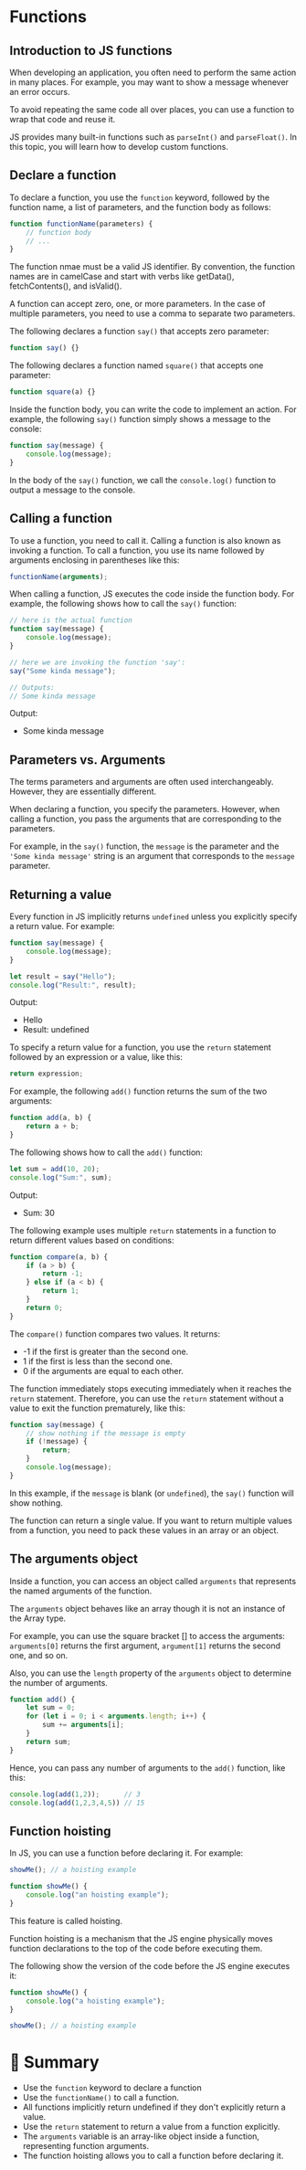 # Functions

## Introduction to JS functions

When developing an application, you often need to perform the same action in many places. For example, you may want to show a message whenever an error occurs.

To avoid repeating the same code all over places, you can use a function to wrap that code and reuse it.

JS provides many built-in functions such as ```parseInt()``` and ```parseFloat()```. In this topic, you will learn how to develop custom functions.

## Declare a function

To declare a function, you use the ```function``` keyword, followed by the function name, a list of parameters, and the function body as follows:

```js
function functionName(parameters) {
    // function body
    // ...
}
```

The function nmae must be a valid JS identifier. By convention, the function names are in camelCase and start with verbs like getData(), fetchContents(), and isValid().

A function can accept zero, one, or more parameters. In the case of multiple parameters, you need to use a comma to separate two parameters.

The following declares a function ```say()``` that accepts zero parameter:

```js
function say() {}
```

The following declares a function named ```square()``` that accepts one parameter:

```js
function square(a) {}
```

Inside the function body, you can write the code to implement an action. For example, the following ```say()``` function simply shows a message to the console:

```js
function say(message) {
    console.log(message);
}
```

In the body of the ```say()``` function, we call the ```console.log()``` function to output a message to the console.

## Calling a function

To use a function, you need to call it. Calling a function is also known as invoking a function. To call a function, you use its name followed by arguments enclosing in parentheses like this:

```js
functionName(arguments);
```

When calling a function, JS executes the code inside the function body. For example, the following shows how to call the ```say()``` function:

```js
// here is the actual function
function say(message) {
    console.log(message);
}

// here we are invoking the function 'say':
say("Some kinda message");

// Outputs:
// Some kinda message
```

Output:
- Some kinda message

## Parameters vs. Arguments

The terms parameters and arguments are often used interchangeably. However, they are essentially different.

When declaring a function, you specify the parameters. However, when calling a function, you pass the arguments that are corresponding to the parameters.

For example, in the ```say()``` function, the ```message``` is the parameter and the ```'Some kinda message'``` string is an argument that corresponds to the ```message``` parameter.

## Returning a value

Every function in JS implicitly returns ```undefined``` unless you explicitly specify a return value.
For example:

```js
function say(message) {
    console.log(message);
}

let result = say("Hello");
console.log("Result:", result);
```

Output:
- Hello
- Result: undefined

To specify a return value for a function, you use the ```return``` statement followed by an expression or a value, like this:

```js
return expression;
```

For example, the following ```add()``` function returns the sum of the two arguments:

```js
function add(a, b) {
    return a + b;
}
```

The following shows how to call the ```add()``` function:

```js
let sum = add(10, 20);
console.log("Sum:", sum);
```

Output:
- Sum: 30

The following example uses multiple ```return``` statements in a function to return different values based on conditions:

```js
function compare(a, b) {
    if (a > b) {
        return -1;
    } else if (a < b) {
        return 1;
    }
    return 0;
}
```

The ```compare()``` function compares two values. It returns:
- -1 if the first is greater than the second one.
- 1 if the first is less than the second one.
- 0 if the arguments are equal to each other.

The function immediately stops executing immediately when it reaches the ```return``` statement. Therefore, you can use the ```return``` statement without a value to exit the function prematurely, like this:

```js
function say(message) {
    // show nothing if the message is empty
    if (!message) {
        return;
    }
    console.log(message);
}
```

In this example, if the ```message``` is blank (or ```undefined```), the ```say()``` function will show nothing.

The function can return a single value. If you want to return multiple values from a function, you need to pack these values in an array or an object.

## The arguments object

Inside a function, you can access an object called ```arguments``` that represents the named arguments of the function.

The ```arguments``` object behaves like an array though it is not an instance of the Array type.

For example, you can use the square bracket [] to access the arguments: ```arguments[0]``` returns the first argument, ```argument[1]``` returns the second one, and so on.

Also, you can use the ```length``` property of the ```arguments``` object to determine the number of arguments.

```js
function add() {
    let sum = 0;
    for (let i = 0; i < arguments.length; i++) {
        sum += arguments[i];
    }
    return sum;
}
```

Hence, you can pass any number of arguments to the ```add()``` function, like this:

```js
console.log(add(1,2));      // 3
console.log(add(1,2,3,4,5)) // 15
```

## Function hoisting

In JS, you can use a function before declaring it. For example:

```js
showMe(); // a hoisting example

function showMe() {
    console.log("an hoisting example");
}
```

This feature is called hoisting.

Function hoisting is a mechanism that the JS engine physically moves function declarations to the top of the code before executing them.

The following show the version of the code before the JS engine executes it:

```js
function showMe() {
    console.log("a hoisting example");
}

showMe(); // a hoisting example
```

# :memo: Summary

- Use the ```function``` keyword to declare a function
- Use the ```functionName()``` to call a function.
- All functions implicitly return undefined if they don't explicitly return a value.
- Use the ```return``` statement to return a value from a function explicitly.
- The ```arguments``` variable is an array-like object inside a function, representing function arguments.
- The function hoisting allows you to call a function before declaring it.